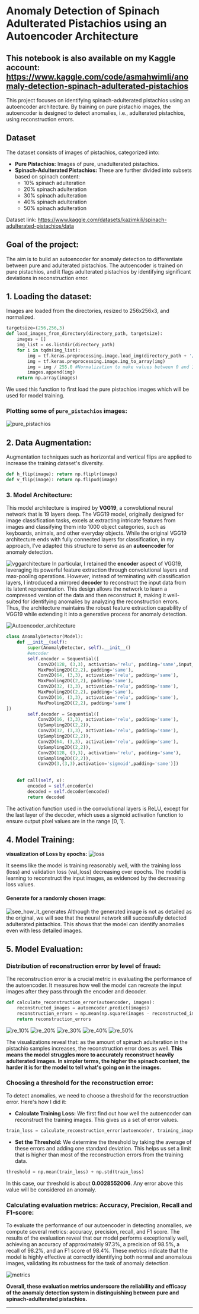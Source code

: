 # Anomaly Detection of Spinach Adulterated Pistachios using an Autoencoder Architecture
This notebook is also available on my Kaggle account: https://www.kaggle.com/code/asmahwimli/anomaly-detection-spinach-adulterated-pistachios
---

This project focuses on identifying spinach-adulterated pistachios using an autoencoder architecture. By training on pure pistachio images, the autoencoder is designed to detect anomalies, i.e., adulterated pistachios, using reconstruction errors.

## Dataset
The dataset consists of images of pistachios, categorized into:
* **Pure Pistachios:** Images of pure, unadulterated pistachios.
* **Spinach-Adulterated Pistachios:** These are further divided into subsets based on spinach content:
    * 10% spinach adulteration
    * 20% spinach adulteration
    * 30% spinach adulteration
    * 40% spinach adulteration
    * 50% spinach adulteration

Dataset link: https://www.kaggle.com/datasets/kazimkili/spinach-adulterated-pistachios/data
## Goal of the project: 
The aim is to build an autoencoder for anomaly detection to differentiate between pure and adulterated pistachios. The autoencoder is trained on pure pistachios, and it flags adulterated pistachios by identifying significant deviations in reconstruction error.

## 1. Loading the dataset:
Images are loaded from the directories, resized to 256x256x3, and normalized.
~~~python
targetsize=(256,256,3)
def load_images_from_directory(directory_path, targetsize):
    images = []
    img_list = os.listdir(directory_path)
    for i in tqdm(img_list):
        img = tf.keras.preprocessing.image.load_img(directory_path + '/' + str(i), target_size=targetsize[:2])
        img = tf.keras.preprocessing.image.img_to_array(img)
        img = img / 255.0 #Normalization to make values between 0 and 1
        images.append(img)
    return np.array(images)
~~~
We used this function to first load the pure pistachios images which will be used for model training.
### Plotting some of `pure_pistachios` images:
![pure_pistachios](https://github.com/user-attachments/assets/626dbd7c-ca6b-45c5-a32a-619386fc3892)
## 2. Data Augmentation: 
Augmentation techniques such as horizontal and vertical flips are applied to increase the training dataset's diversity.
~~~python
def h_flip(image): return np.fliplr(image)
def v_flip(image): return np.flipud(image)
~~~
### 3. Model Architecture:
This model architecture is inspired by **VGG19**, a convolutional neural network that is 19 layers deep. The VGG19 model, originally designed for image classification tasks, excels at extracting intricate features from images and classifying them into 1000 object categories, such as keyboards, animals, and other everyday objects. While the original VGG19 architecture ends with fully connected layers for classification, in my approach, I’ve adapted this structure to serve as an **autoencoder** for anomaly detection.

![vggarchitecture](https://github.com/user-attachments/assets/9e7d0b99-3c58-462c-bcbe-d48ba0561973)
In particular, I retained the **encoder** aspect of VGG19, leveraging its powerful feature extraction through convolutional layers and max-pooling operations. However, instead of terminating with classification layers, I introduced a mirrored **decoder** to reconstruct the input data from its latent representation. This design allows the network to learn a compressed version of the data and then reconstruct it, making it well-suited for identifying anomalies by analyzing the reconstruction errors. Thus, the architecture maintains the robust feature extraction capability of VGG19 while extending it into a generative process for anomaly detection.

![Autoencoder_architecture](https://github.com/user-attachments/assets/a2b0964a-d5cb-4096-aa3d-3467947788d5)
~~~python
class AnomalyDetector(Model):
    def __init__(self):
        super(AnomalyDetector, self).__init__()
        #encoder
        self.encoder = Sequential([
            Conv2D(128, (3,3), activation='relu', padding='same',input_shape=targetsize),
            MaxPooling2D((2,2), padding='same'),
            Conv2D(64, (3,3), activation='relu', padding='same'),
            MaxPooling2D((2,2), padding='same'),
            Conv2D(32, (3,3), activation='relu', padding='same'),
            MaxPooling2D((2,2), padding='same'),
            Conv2D(16, (3,3), activation='relu', padding='same'),
            MaxPooling2D((2,2), padding='same')
])
        self.decoder = Sequential([
            Conv2D(16, (3,3), activation='relu', padding='same'),
            UpSampling2D((2,2)),
            Conv2D(32, (3,3), activation='relu', padding='same'),
            UpSampling2D((2,2)),
            Conv2D(64, (3,3), activation='relu', padding='same'),
            UpSampling2D((2,2)),
            Conv2D(128, (3,3), activation='relu', padding='same'),
            UpSampling2D((2,2)),
            Conv2D(3,(3,3),activation='sigmoid',padding='same')])
        
    
    def call(self, x):
        encoded = self.encoder(x)
        decoded = self.decoder(encoded)
        return decoded
~~~
The activation function used in the convolutional layers is ReLU, except for the last layer of the decoder, which uses a sigmoid activation function to ensure output pixel values are in the range [0, 1].
## 4. Model Training:
**visualization of Loss by epochs:**
![loss](https://github.com/user-attachments/assets/53b5b02c-49d4-48a5-a8d2-6f8da5011455)

It seems like the model is training reasonably well, with the training loss (loss) and validation loss (val_loss) decreasing over epochs. The model is learning to reconstruct the input images, as evidenced by the decreasing loss values.
#### Generate for a randomly chosen image:
![see_how_it_generates](https://github.com/user-attachments/assets/7023f411-4e33-4a6d-93fe-f68fae97811f)
Although the generated image is not as detailed as the original, we will see that the neural network still successfully detected adulterated pistachios. This shows that the model can identify anomalies even with less detailed images.
## 5. Model Evaluation:
### Distribution of reconstruction error by level of fraud:
The reconstruction error is a crucial metric in evaluating the performance of the autoencoder. It measures how well the model can recreate the input images after they pass through the encoder and decoder.
~~~python
def calculate_reconstruction_error(autoencoder, images):
    reconstructed_images = autoencoder.predict(images)
    reconstruction_errors = np.mean(np.square(images - reconstructed_images), axis=(1, 2, 3))
    return reconstruction_errors
~~~
![re_10%](https://github.com/user-attachments/assets/277ecb70-944d-4e20-a6c7-1584e309b45b)
![re_20%](https://github.com/user-attachments/assets/078ca144-0625-43cd-acbf-e1c00e08098a)
![re_30%](https://github.com/user-attachments/assets/28e75753-bb3a-45a5-9082-835cfcd094db)
![re_40%](https://github.com/user-attachments/assets/45ecad7c-a225-41e6-a269-daa3f2d767af)
![re_50%](https://github.com/user-attachments/assets/87cdcdd0-c8f9-4e15-b82b-7f8420ec733f)

The visualizations reveal that: as the amount of spinach adulteration in the pistachio samples increases, the reconstruction error does as well. **This means the model struggles more to accurately reconstruct heavily adulterated images. In simpler terms, the higher the spinach content, the harder it is for the model to tell what's going on in the images.**
### Choosing a threshold for the reconstruction error:
To detect anomalies, we need to choose a threshold for the reconstruction error. Here's how I did it:
* **Calculate Training Loss:** We first find out how well the autoencoder can reconstruct the training images. This gives us a set of error values.
~~~python
train_loss = calculate_reconstruction_error(autoencoder, training_images)
~~~
* **Set the Threshold:** We determine the threshold by taking the average of these errors and adding one standard deviation. This helps us set a limit that is higher than most of the reconstruction errors from the training data.
~~~python
threshold = np.mean(train_loss) + np.std(train_loss)
~~~
In this case, our threshold is about **0.0028552006**. Any error above this value will be considered an anomaly.

### Calculating evaluation metrics: Accuracy, Precision, Recall and F1-score:
To evaluate the performance of our autoencoder in detecting anomalies, we compute several metrics: accuracy, precision, recall, and F1 score.
The results of the evaluation reveal that our model performs exceptionally well, achieving an accuracy of approximately 97.3%, a precision of 98.5%, a recall of 98.2%, and an F1 score of 98.4%. These metrics indicate that the model is highly effective at correctly identifying both normal and anomalous images, validating its robustness for the task of anomaly detection.

![metrics](https://github.com/user-attachments/assets/6469641b-6869-411f-b20a-7e883bd78cf4)

**Overall, these evaluation metrics underscore the reliability and efficacy of the anomaly detection system in distinguishing between pure and spinach-adulterated pistachios.**

---
